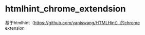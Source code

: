 htmlhint_chrome_extendsion
==========================

基于htmlhint（https://github.com/yaniswang/HTMLHint）的chrome extension 
